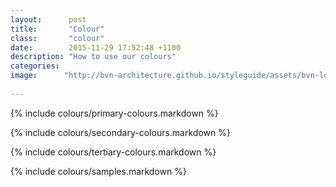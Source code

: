 ```yaml
---
layout:      post
title:       "Colour"
class:       "colour"
date:        2015-11-29 17:52:48 +1100
description: "How to use our colours"
categories: 
image:      "http://bvn-architecture.github.io/styleguide/assets/bvn-logo-meta.jpeg"
 
---
```


{% include colours/primary-colours.markdown %}

{% include colours/secondary-colours.markdown %}

{% include colours/tertiary-colours.markdown %}

{% include colours/samples.markdown %}